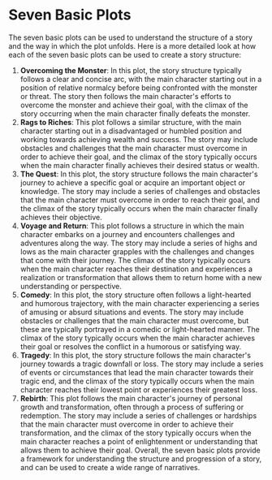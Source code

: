 # Seven Basic Plots

The seven basic plots can be used to understand the structure of a story and the way in which the plot unfolds. Here is a more detailed look at how each of the seven basic plots can be used to create a story structure:

1. **Overcoming the Monster**: In this plot, the story structure typically follows a clear and concise arc, with the main character starting out in a position of relative normalcy before being confronted with the monster or threat. The story then follows the main character's efforts to overcome the monster and achieve their goal, with the climax of the story occurring when the main character finally defeats the monster.
2. **Rags to Riches**: This plot follows a similar structure, with the main character starting out in a disadvantaged or humbled position and working towards achieving wealth and success. The story may include obstacles and challenges that the main character must overcome in order to achieve their goal, and the climax of the story typically occurs when the main character finally achieves their desired status or wealth.
3. **The Quest**: In this plot, the story structure follows the main character's journey to achieve a specific goal or acquire an important object or knowledge. The story may include a series of challenges and obstacles that the main character must overcome in order to reach their goal, and the climax of the story typically occurs when the main character finally achieves their objective.
4. **Voyage and Return**: This plot follows a structure in which the main character embarks on a journey and encounters challenges and adventures along the way. The story may include a series of highs and lows as the main character grapples with the challenges and changes that come with their journey. The climax of the story typically occurs when the main character reaches their destination and experiences a realization or transformation that allows them to return home with a new understanding or perspective.
5. **Comedy**: In this plot, the story structure often follows a light-hearted and humorous trajectory, with the main character experiencing a series of amusing or absurd situations and events. The story may include obstacles or challenges that the main character must overcome, but these are typically portrayed in a comedic or light-hearted manner. The climax of the story typically occurs when the main character achieves their goal or resolves the conflict in a humorous or satisfying way.
6. **Tragedy**: In this plot, the story structure follows the main character's journey towards a tragic downfall or loss. The story may include a series of events or circumstances that lead the main character towards their tragic end, and the climax of the story typically occurs when the main character reaches their lowest point or experiences their greatest loss.
7. **Rebirth**: This plot follows the main character's journey of personal growth and transformation, often through a process of suffering or redemption. The story may include a series of challenges or hardships that the main character must overcome in order to achieve their transformation, and the climax of the story typically occurs when the main character reaches a point of enlightenment or understanding that allows them to achieve their goal. Overall, the seven basic plots provide a framework for understanding the structure and progression of a story, and can be used to create a wide range of narratives.
